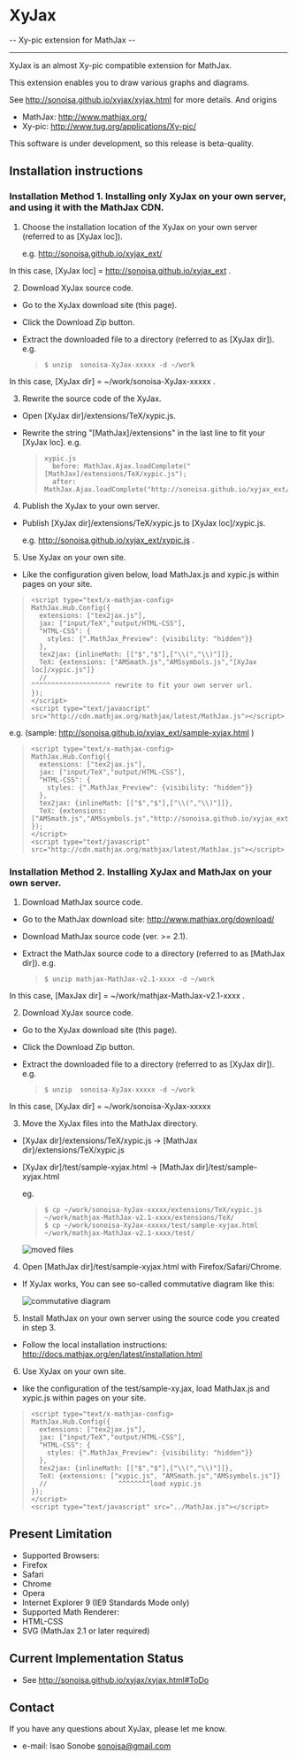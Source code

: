 # XyJax
 -- Xy-pic extension for MathJax --

----
XyJax is an almost Xy-pic compatible extension for MathJax.

This extension enables you to draw various graphs and diagrams.

See http://sonoisa.github.io/xyjax/xyjax.html for more details. And origins

- MathJax: http://www.mathjax.org/
- Xy-pic: http://www.tug.org/applications/Xy-pic/

This software is under development, so this release is beta-quality.


## Installation instructions

### Installation Method 1. Installing only XyJax on your own server, and using it with the MathJax CDN.

1. Choose the installation location of the XyJax on your own server (referred to as [XyJax loc]).

     e.g. http://sonoisa.github.io/xyjax_ext/
 
 In this case, [XyJax loc] = http://sonoisa.github.io/xyjax_ext .

2. Download XyJax source code.
 - Go to the XyJax download site (this page).
 - Click the Download Zip button.
 - Extract the downloaded file to a directory (referred to as [XyJax dir]). e.g.

   >     $ unzip  sonoisa-XyJax-xxxxx -d ~/work
   
 In this case, [XyJax dir] = ~/work/sonoisa-XyJax-xxxxx .

3. Rewrite the source code of the XyJax.
 - Open [XyJax dir]/extensions/TeX/xypic.js.
 - Rewrite the string "[MathJax]/extensions" in the last line to fit your [XyJax loc]. e.g.
   
   >     xypic.js 
   >       before: MathJax.Ajax.loadComplete("[MathJax]/extensions/TeX/xypic.js");
   >       after:  MathJax.Ajax.loadComplete("http://sonoisa.github.io/xyjax_ext/xypic.js");

4. Publish the XyJax to your own server.
 - Publish [XyJax dir]/extensions/TeX/xypic.js to [XyJax loc]/xypic.js. 
 
     e.g. http://sonoisa.github.io/xyjax_ext/xypic.js .

5. Use XyJax on your own site.
 + Like the configuration given below, load MathJax.js and xypic.js within pages on your site.

 >     <script type="text/x-mathjax-config>
 >     MathJax.Hub.Config({
 >       extensions: ["tex2jax.js"],
 >       jax: ["input/TeX","output/HTML-CSS"],
 >       "HTML-CSS": {
 >         styles: {".MathJax_Preview": {visibility: "hidden"}}
 >       },
 >       tex2jax: {inlineMath: [["$","$"],["\\(","\\)"]]},
 >       TeX: {extensions: ["AMSmath.js","AMSsymbols.js","[XyJax loc]/xypic.js"]}
 >       //                                               ^^^^^^^^^^^^^^^^^^^^ rewrite to fit your own server url.
 >     });
 >     </script>
 >     <script type="text/javascript" src="http://cdn.mathjax.org/mathjax/latest/MathJax.js"></script>
 e.g. (sample: http://sonoisa.github.io/xyjax_ext/sample-xyjax.html )

 >     <script type="text/x-mathjax-config>
 >     MathJax.Hub.Config({
 >       extensions: ["tex2jax.js"],
 >       jax: ["input/TeX","output/HTML-CSS"],
 >       "HTML-CSS": {
 >         styles: {".MathJax_Preview": {visibility: "hidden"}}
 >       },
 >       tex2jax: {inlineMath: [["$","$"],["\\(","\\)"]]},
 >       TeX: {extensions: ["AMSmath.js","AMSsymbols.js","http://sonoisa.github.io/xyjax_ext/xypic.js"]}
 >     });
 >     </script>
 >     <script type="text/javascript" src="http://cdn.mathjax.org/mathjax/latest/MathJax.js"></script>


### Installation Method 2. Installing XyJax and MathJax on your own server.  

1. Download MathJax source code.
 - Go to the MathJax download site: http://www.mathjax.org/download/
 - Download MathJax source code (ver. >= 2.1).
 - Extract the MathJax source code to a directory (referred to as [MathJax dir]). e.g. 
 
   >     $ unzip mathjax-MathJax-v2.1-xxxx -d ~/work
   
 In this case, [MaxJax dir] = ~/work/mathjax-MathJax-v2.1-xxxx .
 
2. Download XyJax source code.
 - Go to the XyJax download site (this page).
 - Click the Download Zip button.
 - Extract the downloaded file to a directory (referred to as [XyJax dir]). e.g.

   >     $ unzip  sonoisa-XyJax-xxxxx -d ~/work
   
 In this case, [XyJax dir] = ~/work/sonoisa-XyJax-xxxxx
 
3. Move the XyJax files into the MathJax directory.
 - [XyJax dir]/extensions/TeX/xypic.js &rarr; [MathJax dir]/extensions/TeX/xypic.js
 - [XyJax dir]/test/sample-xyjax.html &rarr; [MathJax dir]/test/sample-xyjax.html
   
   eg.
   >     $ cp ~/work/sonoisa-XyJax-xxxxx/extensions/TeX/xypic.js ~/work/mathjax-MathJax-v2.1-xxxx/extensions/TeX/
   >     $ cp ~/work/sonoisa-XyJax-xxxxx/test/sample-xyjax.html ~/work/mathjax-MathJax-v2.1-xxxx/test/
   
   ![moved files](http://sonoisa.github.com/xyjax/xyjax_images/Moved_XyJax_files2.png)
   
4. Open [MathJax dir]/test/sample-xyjax.html with Firefox/Safari/Chrome.
 + If XyJax works, You can see so-called commutative diagram like this:
 
   ![commutative diagram](http://sonoisa.github.com/xyjax/xyjax_images/CD2.png)

5. Install MathJax on your own server using the source code you created in step 3.
 - Follow the local installation instructions: http://docs.mathjax.org/en/latest/installation.html

6. Use XyJax on your own site.
 + like the configuration of the test/sample-xy.jax, load MathJax.js and xypic.js within pages on your site.

 >     <script type="text/x-mathjax-config>
 >     MathJax.Hub.Config({
 >       extensions: ["tex2jax.js"],
 >       jax: ["input/TeX","output/HTML-CSS"],
 >       "HTML-CSS": {
 >         styles: {".MathJax_Preview": {visibility: "hidden"}}
 >       },
 >       tex2jax: {inlineMath: [["$","$"],["\\(","\\)"]]},
 >       TeX: {extensions: ["xypic.js", "AMSmath.js","AMSsymbols.js"]}
 >       //                  ^^^^^^^^load xypic.js
 >     });
 >     </script>
 >     <script type="text/javascript" src="../MathJax.js"></script>

## Present Limitation

- Supported Browsers:
 - Firefox
 - Safari
 - Chrome
 - Opera
 - Internet Explorer 9 (IE9 Standards Mode only)
- Supported Math Renderer:
 - HTML-CSS
 - SVG (MathJax 2.1 or later required)

## Current Implementation Status

- See http://sonoisa.github.io/xyjax/xyjax.html#ToDo

## Contact

If you have any questions about XyJax, please let me know.

- e-mail: Isao Sonobe <sonoisa@gmail.com>
